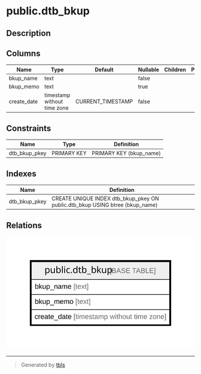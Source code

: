 # public.dtb_bkup

## Description

## Columns

| Name | Type | Default | Nullable | Children | Parents | Comment |
| ---- | ---- | ------- | -------- | -------- | ------- | ------- |
| bkup_name | text |  | false |  |  |  |
| bkup_memo | text |  | true |  |  |  |
| create_date | timestamp without time zone | CURRENT_TIMESTAMP | false |  |  |  |

## Constraints

| Name | Type | Definition |
| ---- | ---- | ---------- |
| dtb_bkup_pkey | PRIMARY KEY | PRIMARY KEY (bkup_name) |

## Indexes

| Name | Definition |
| ---- | ---------- |
| dtb_bkup_pkey | CREATE UNIQUE INDEX dtb_bkup_pkey ON public.dtb_bkup USING btree (bkup_name) |

## Relations

![er](public.dtb_bkup.svg)

---

> Generated by [tbls](https://github.com/k1LoW/tbls)
